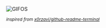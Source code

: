 <div align="justify">
<picture>
    <source media="(prefers-color-scheme: dark)" srcset="https://i.ibb.co/j9SYJXHK/output-gif.gif">
    <source media="(prefers-color-scheme: light)" srcset="https://i.ibb.co/j9SYJXHK/output-gif.gif">
    <img alt="GIFOS" src="https://i.ibb.co/j9SYJXHK/output-gif.gif">
</picture>

<sub><i>inspired from [x0rzavi/github-readme-terminal](https://github.com/x0rzavi/github-readme-terminal)</i></sub>

</div>

<!-- Image deletion URL: https://ibb.co/rKVhdrvP/bb97403fad275b8d5d3aec8ddebf5a5e -->